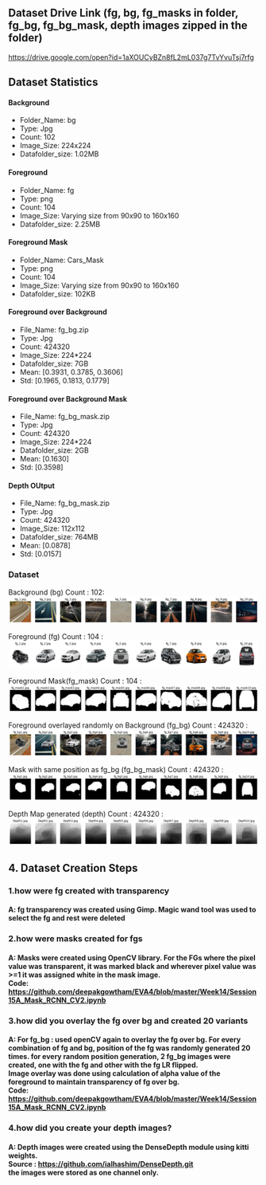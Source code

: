 ## Dataset Drive Link (fg, bg, fg_masks in folder, fg_bg, fg_bg_mask, depth images zipped in the folder)
https://drive.google.com/open?id=1aXOUCyBZn8fL2mL037g7TvYvuTsj7rfg

## Dataset Statistics

#### Background
- Folder_Name: bg
- Type: Jpg
- Count: 102
- Image_Size: 224x224
- Datafolder_size: 1.02MB

#### Foreground
- Folder_Name: fg
- Type: png
- Count: 104
- Image_Size: Varying size from 90x90 to 160x160
- Datafolder_size: 2.25MB

#### Foreground Mask

- Folder_Name: Cars_Mask
- Type: png
- Count: 104
- Image_Size: Varying size from 90x90 to 160x160
- Datafolder_size: 102KB

#### Foreground over Background

- File_Name: fg_bg.zip
- Type: Jpg
- Count: 424320
- Image_Size: 224*224
- Datafolder_size: 7GB
- Mean: [0.3931, 0.3785, 0.3606]
- Std: [0.1965, 0.1813, 0.1779]

#### Foreground over Background Mask

- File_Name: fg_bg_mask.zip
- Type: Jpg
- Count: 424320
- Image_Size: 224*224
- Datafolder_size: 2GB
- Mean: [0.1630]
- Std: [0.3598]


#### Depth OUtput

- File_Name: fg_bg_mask.zip
- Type: Jpg
- Count: 424320
- Image_Size: 112x112
- Datafolder_size: 764MB
- Mean: [0.0878]
- Std: [0.0157]


### Dataset

Background (bg)  Count : 102:
![bg](https://github.com/deepakgowtham/EVA4/blob/master/Week14/Images/bg.png)



Foreground (fg) Count : 104 :
![fg](https://github.com/bikash-bhoi/eva4/blob/master/Session15/images/fg.png)



Foreground Mask(fg_mask) Count : 104 :
![fg_mask](https://github.com/bikash-bhoi/eva4/blob/master/Session15/images/fg_mask.png)



Foreground overlayed randomly on Background (fg_bg) Count : 424320 :
![fg_bg](https://github.com/bikash-bhoi/eva4/blob/master/Session15/images/fg_bg.png)



Mask with same position as fg_bg (fg_bg_mask) Count : 424320 :
![fg_bg_mask](https://github.com/bikash-bhoi/eva4/blob/master/Session15/images/fg_bg_mask.png)



Depth Map generated (depth) Count : 424320 :
![depth](https://github.com/bikash-bhoi/eva4/blob/master/Session15/images/depth.png)


## 4. Dataset Creation Steps

### 1.how were fg created with transparency
#### A: fg transparency was created using Gimp. Magic wand tool was used to select the fg and rest were deleted
### 2.how were masks created for fgs
#### A: Masks were created using OpenCV library. For the FGs where the pixel value was transparent, it was marked black and wherever pixel value was >=1 it was assigned white in the mask image. <br>Code: https://github.com/deepakgowtham/EVA4/blob/master/Week14/Session15A_Mask_RCNN_CV2.ipynb
### 3.how did you overlay the fg over bg and created 20 variants
#### A: For fg_bg : used openCV again to overlay the fg over bg. For every combination of fg and bg, position of the fg was randomly generated 20 times. for every random position generation, 2 fg_bg images were created, one with the fg and other with the fg LR flipped.<br> Image overlay was done using calculation of alpha value of the foreground to maintain transparency of fg over bg.<br> Code: https://github.com/deepakgowtham/EVA4/blob/master/Week14/Session15A_Mask_RCNN_CV2.ipynb
### 4.how did you create your depth images? 
#### A: Depth images were created using the DenseDepth module using kitti weights. <br>Source : https://github.com/ialhashim/DenseDepth.git <br> the images were stored as one channel only.
